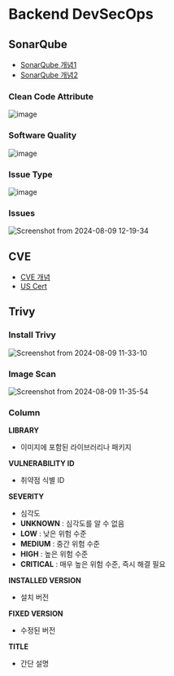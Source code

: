 # Backend DevSecOps

## SonarQube
- [SonarQube 개념1](https://techblog.tabling.co.kr/%EA%B8%B0%EC%88%A0%EA%B3%B5%EC%9C%A0-%EC%A0%95%EC%A0%81-%EC%BD%94%EB%93%9C-%EB%B6%84%EC%84%9D-sonarqube-6b59fa9b6b85)
- [SonarQube 개념2](https://brunch.co.kr/@joypinkgom/207)

### Clean Code Attribute
![image](https://github.com/user-attachments/assets/e27a23f0-79d2-4b1d-bdc3-9e75349dfaf9)

### Software Quality 
![image](https://github.com/user-attachments/assets/35cd5c62-2d8b-4902-86f0-f787ab1dc78a)

### Issue Type
![image](https://github.com/user-attachments/assets/4bab669d-1250-4f86-8c6b-a1070ca66446)

### Issues
![Screenshot from 2024-08-09 12-19-34](https://github.com/user-attachments/assets/ca8cc26b-c4be-46de-bc50-d4e9b444474d)


## CVE
- [CVE 개념](https://www.redhat.com/ko/topics/security/what-is-cve)
- [US Cert](https://www.cisa.gov/news-events/bulletins)

## Trivy 
### Install Trivy 
![Screenshot from 2024-08-09 11-33-10](https://github.com/user-attachments/assets/b5c77b96-df1b-4daa-b0ab-5b0f01ea7e77)

### Image Scan 
![Screenshot from 2024-08-09 11-35-54](https://github.com/user-attachments/assets/67c9d9d6-806d-4f7f-a2dd-4cc85ded7818)

### Column
**LIBRARY**
   - 이미지에 포함된 라이브러리나 패키지

**VULNERABILITY ID**
   - 취약점 식별 ID

**SEVERITY**
   - 심각도
   - **UNKNOWN** : 심각도를 알 수 없음
   - **LOW** : 낮은 위험 수준
   - **MEDIUM** : 중간 위험 수준
   - **HIGH** : 높은 위험 수준
   - **CRITICAL** : 매우 높은 위험 수준, 즉시 해결 필요

**INSTALLED VERSION**
   - 설치 버전 

**FIXED VERSION**
   - 수정된 버전

**TITLE**
   - 간단 설명 
